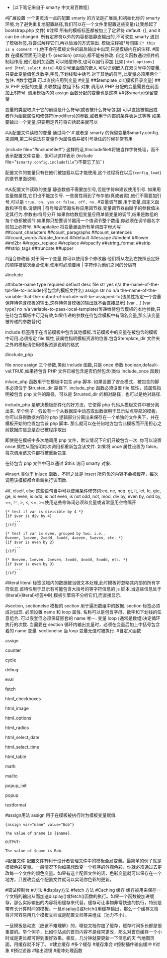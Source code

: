 - [以下笔记来自于 smarty 中文易百教程]

#扩展设置
一个更灵活一点的配置 smarty 的方法是扩展类,和初始化你的 smarty 环境.为了避免重复地配置路径,我们可以在一个文件里配置这些变量(让我想起了 bootstrap.php 文件)
#注释
所有的模板标签都被加上了定界符
default: {}, and it can be changed.
所有定界符以外的内容都是静态输出的,不可改变,smarty 遇到了模板标签,将尝试解释它们,再以恰当的方式输出.
模板注释被*号包围:`{* this is a comment *}`,他不会在模板文件的最后输出中出现,只是模板内在的注释.
#函数
在模板里面无论是{if} {section} {strip},都不能被修改.
自定义函数通过插件机制起作用,他们是附加函数,可以随意修改,也可以自行添加.比如`{html_options} and {html_select_date}`
#双引号里面值的嵌入
可以识别嵌入在双引号中的变量,只要此变量值包含数字,字母,下划线和中括号.对于其他的符号,此变量必须用两个 ` 包住.
#数学运算
可以直接应用到变量
#变量
##$template_dir[模板目录变量]
##从 PHP 分配的变量
关联数组
数组下标
对象
调用从 PHP 分配的变量需要在前面加上$符号.
调用模板内的 assign 函数分配的变量也是这样
##{$smarty}保留变量

变量的类型取决于它的前缀是什么符号(或者被什么符号包围)
可以直接被输出或者作为函数属性和修饰符(modifiers)的参数,或者用于内部的条件表达式等等
如果要输出一个变量,只要用定界符将它括起来就可以


#从配置文件读取的变量
通过两个'#'或者是 smarty 的保留变量$smarty.config.来调用,第二种语法在变量作为属性值并被引号括住的时候非常有用

{include file="#includefile#"} 这样的话,#includefile#将被当作字符处理，而不表示配置文件变量，但可以这样表示 {include file="`$smarty.config.includefile`"}不要忘了加``)

配置文件的变量只有在他们被加载以后才能使用,这个过程将在以后`{config_load}`的章节里面说明.

#从配置文件读取的变量
静态数值不需要加引号,但是字符串建议使用引号.
如果用变量做属性,它们也不能加引号.
一些属性用到了布尔值(真或者假),他们不需要加引号,可以是 `true, on, yes or false, off, no.`
#变量调节器
用于变量,自定义函数和字符串.请使用 | 符号和调节器名称应用调节器.变量调节器由赋予的参数值决定其行为.参数由:符号分开
如果你给数组变量应用单值变量的调节,结果是数组的每个值都被调节.如果你只想要调节器用一个值调节整个数组,你必须在调节器名字前加上@符号.
##capitalize
将变量里面所有单词首字母大写
##count_characters
##count_paragraphs
##count_sentences
##count_words
##date_format
##default
##escape
##indent
##lower
##nl2br
##regex_replace
##replace
##spacify
##string_format
##strip
##strip_tags
##truncate
##upper

#组合修改器
对于同一个变量,你可以使用多个修改器.他们将从左到右按照设定好的顺序被依次组合使用.使用时必须要用 | 字符作为他们之间的分隔符

#include

attribute-name  type  required  default  desc
file  str  yes  n/a  the-name-of-the-tpl-file-to-include(带包含的模板文件名)
assign  str  no  n/a  the-name-of-the-variable-that-the-output-of-include-will-be-assigned-to(该属性指定一个变量保存待包含模板的输出,这样待包含模板的输出就不会直接显示)
[var ...]  [var type]  no  n/a  variable-to-pass-local-template(传递给待包含模板的本地参数,只在待包含模板中可见有效,如果传递的参数在待包含模板中有同名变量,那么该变量被传递的参数替代)

include 标签用于在当前模板中包含其他模板.当前模板中的变量在被包含的模板中可用.必须指定 file 属性,该属性指明模板资源的位置.包含$template_dir 文件夹之外的模板请使用模板资源说明的格式

#include_php

file once assign 三个参数,类似 include 函数,只是 once 参数:boolean,default-val:TRUE,如果待包含 PHP 文件已被包含是否仍然包含(类似 include_once 函数)

inluce_php 函数用于在模板中包含 php 脚本. 如果设置了安全模式，被包含的脚本必须位于 $trusted_dir 路径下. include_php 函数必须设置 file 属性，该属性指明被包含 php 文件的路径，可以是 $trusted_dir 的相对路径，也可以是绝对路径.

include_php 是解决模板部件化的好方法，它使得 php 代码从模板文件中被分离出来. 举个例子：假设有一个从数据库中动态取出数据用于显示站点导航的模板，你可以将得数据内容的 php 逻辑部分分离出来保存在一个单独的文件夹下，并在模板开始的位置包含该 php 脚本. 那么就可以在任何地方包含此模板而不用担心之前数据库信息是否已被程序取出.

即使是在模板中多次地调用 php 文件，默认情况下它们只被包含一次. 你可以设置 once 属性从而指明每次调用都重新包含该文件. 如果将 once 属性设置为 false，每次调用该文件都将被重新包含.

在待包含 php 文件中可以通过 $this 访问 smarty 对象.

#insert
类似于 inluce 函数，不同之处是 insert 所包含的内容不会被缓存，每次调用该模板都会重新执行该函数.

#if, elseif, else
这些语句当中可以使用条件修饰词:eq, ne, neq, gt, lt, let, le, gte, ge, is even, is odd, is not even, is not odd, not, mod, div by, even by, odd by, ==, !=, >, <, <=, >=使用这些修饰词必须和变量或者常量用空格隔开

```
{* test if var is divisible by 4 *}
{if $var is div by 4}
    ...
{/if}

{* test if var is even, grouped by two. i.e.,
0=even, 1=even, 2=odd, 3=odd, 4=even, 5=even, etc. *}
{if $var is even by 2}
    ...
{/if}

{* 0=even, 1=even, 2=even, 3=odd, 4=odd, 5=odd, etc. *}
{if $var is even by 3}
    ...
{/if}
```

#literal
literal 标签区域内的数据被当做文本处理,此时模板将忽略其内部的所有字符信息.该特性用于显示有可能包含大括号的等字符信息的 js 脚本.当这些信息处于{literal}{literal}标签中时,模板引擎将不分析它们,而直接显示.

#section, sectionelse
模板的 section 用于遍历数组中的数据. section 标签必须成对出现. 必须设置 name 和 loop 属性. 名称可以是包含字母、数字和下划线的任意组合. 可以嵌套但必须保证嵌套的 name 唯一. 变量 loop (通常是数组)决定循环执行的次数. 当需要在 section 循环内输出变量时，必须在变量后加上中括号包含着的 name 变量. sectionelse 当 loop 变量无值时被执行.
#自定义函数

assign

counter

cycle

debug

eval

fetch

html_checkboxes

html_image

html_options

html_radios

html_select_date

html_select_time

html_table

math

mailto

popup_init

popup

textformat

#assign用法
assign 用于在模板被执行时为模板变量赋值.
```
{assign var="name" value="Bob"}

The value of $name is {$name}.

OUTPUT:

The value of $name is Bob.
```
#配置文件
配置文件有利于设计者管理文件中的模板全局变量。最简单的例子就是模板色彩变量。一般情况下你如果想改变一个程序的外观色彩，你就必须通过去更改每一个文件的颜色变量。如果有这个配置文件的话，色彩变量就可以保存在一个地方，只要改变这个配置文件就可以实现你色彩的更新。

#调试控制台
#方法
#display方法
#fetch 方法
#Caching 缓存
缓存被用来保存一个文档的输出从而加速display()或fetch()函数的执行。如果一个函数被加进缓存，那么实际输出的内容将用缓存来代替。缓存可让事物非常快速的执行，特别是带有长计算时间的模板。一旦display()或fetch()用缓存输出，那么一个缓存文档将非常容易用几个模板文档或是配置文档等来组成〔功力不小〕。


一旦模板是动态〔应该不难理解〕的，哪些文档你加了缓存，缓存时间多长都是很重要的。举个例子，比如你站点的首页内容不是经常更改，那么对首页缓存一个小时或是更长都可得到很好效果。相反，几分钟就要更新一下信息的天 气地图页面，用缓存就不好了。
#建立缓存
#多个缓存
#缓存集合
#控制插件输出缓冲
#对象
#预过滤器
#输出滤镜
#缓冲处理函数

